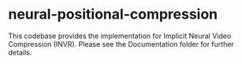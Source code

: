 # neural-positional-compression

This codebase provides the implementation for Implicit Neural Video Compression (INVR). Please see the Documentation folder for further details.
